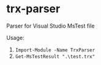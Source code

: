 # trx-parser

Parser for Visual Studio MsTest file

Usage: 
1. <code>Import-Module -Name TrxParser</code>
1. <code>Get-MsTestResult ".\test.trx"</code>
